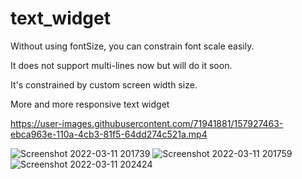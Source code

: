 # text_widget

<p> Without using fontSize, you can constrain font scale easily.</p>

<p> It does not support multi-lines now but will do it soon.</p>

<p> It's constrained by custom screen width size.</p>
<p> More and more responsive text widget </p>


https://user-images.githubusercontent.com/71941881/157927463-ebca963e-110a-4cb3-81f5-64dd274c521a.mp4

![Screenshot 2022-03-11 201739](https://user-images.githubusercontent.com/71941881/157928370-0c9bd7cd-7ff8-450e-949a-061e02c64051.png)
![Screenshot 2022-03-11 201759](https://user-images.githubusercontent.com/71941881/157928389-366f3588-974e-44f7-8037-e668a9fde53b.png)
![Screenshot 2022-03-11 202424](https://user-images.githubusercontent.com/71941881/157928406-de187d21-561f-498e-a50a-bbee741cadd7.png)

